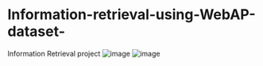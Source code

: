 # Information-retrieval-using-WebAP-dataset-
Information Retrieval project
![image](https://github.com/user-attachments/assets/889777e4-a82d-4678-9d86-abf9561ec815)
![image](https://github.com/user-attachments/assets/712f087b-ad15-48cd-ab51-282396c70486)

